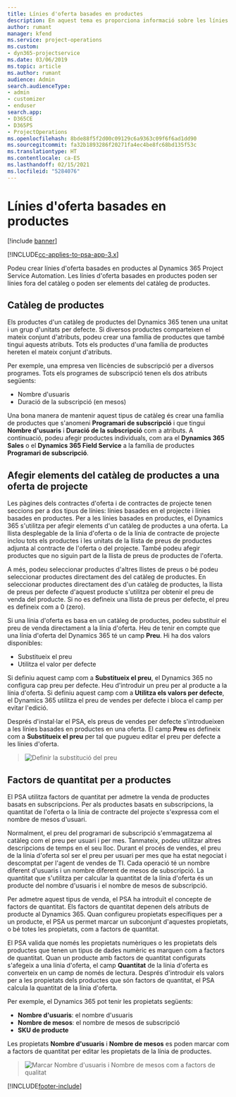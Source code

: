 ```yaml
---
title: Línies d'oferta basades en productes
description: En aquest tema es proporciona informació sobre les línies d'oferta basades en productes.
author: rumant
manager: kfend
ms.service: project-operations
ms.custom:
- dyn365-projectservice
ms.date: 03/06/2019
ms.topic: article
ms.author: rumant
audience: Admin
search.audienceType:
- admin
- customizer
- enduser
search.app:
- D365CE
- D365PS
- ProjectOperations
ms.openlocfilehash: 8bde88f5f2d00c09129c6a9363c09f6f6ad1dd90
ms.sourcegitcommit: fa32b1893286f20271fa4ec4be8fc68bd135f53c
ms.translationtype: HT
ms.contentlocale: ca-ES
ms.lasthandoff: 02/15/2021
ms.locfileid: "5284076"
---
```

# <a name="product-based-quote-lines"></a>Línies d'oferta basades en productes

[!include [banner](../includes/psa-now-project-operations.md)]

[!INCLUDE[cc-applies-to-psa-app-3.x](../includes/cc-applies-to-psa-app-3x.md)]


Podeu crear línies d'oferta basades en productes al Dynamics 365 Project Service Automation. Les línies d'oferta basades en productes poden ser línies fora del catàleg o poden ser elements del catàleg de productes.

## <a name="product-catalog"></a>Catàleg de productes

Els productes d'un catàleg de productes del Dynamics 365 tenen una unitat i un grup d'unitats per defecte. Si diversos productes comparteixen el mateix conjunt d'atributs, podeu crear una família de productes que també tingui aquests atributs. Tots els productes d'una família de productes hereten el mateix conjunt d'atributs.

Per exemple, una empresa ven llicències de subscripció per a diversos programes. Tots els programes de subscripció tenen els dos atributs següents:

- Nombre d'usuaris 
- Duració de la subscripció (en mesos)

Una bona manera de mantenir aquest tipus de catàleg és crear una família de productes que s'anomeni **Programari de subscripció** i que tingui **Nombre d'usuaris** i **Duració de la subscripció** com a atributs. A continuació, podeu afegir productes individuals, com ara el **Dynamics 365 Sales** o el **Dynamics 365 Field Service** a la família de productes **Programari de subscripció**.

## <a name="adding-product-catalog-items-to-a-project-quote"></a>Afegir elements del catàleg de productes a una oferta de projecte

Les pàgines dels contractes d'oferta i de contractes de projecte tenen seccions per a dos tipus de línies: línies basades en el projecte i línies basades en productes. Per a les línies basades en productes, el Dynamics 365 s'utilitza per afegir elements d'un catàleg de productes a una oferta. La llista desplegable de la línia d'oferta o de la línia de contracte de projecte inclou tots els productes i les unitats de la llista de preus de productes adjunta al contracte de l'oferta o del projecte. També podeu afegir productes que no siguin part de la llista de preus de productes de l'oferta.

A més, podeu seleccionar productes d'altres llistes de preus o bé podeu seleccionar productes directament des del catàleg de productes. En seleccionar productes directament des d'un catàleg de productes, la llista de preus per defecte d'aquest producte s'utilitza per obtenir el preu de venda del producte. Si no es defineix una llista de preus per defecte, el preu es defineix com a 0 (zero).

Si una línia d'oferta es basa en un catàleg de productes, podeu substituir el preu de venda directament a la línia d'oferta. Heu de tenir en compte que una línia d'oferta del Dynamics 365 té un camp **Preu**. Hi ha dos valors disponibles:

- Substitueix el preu  
- Utilitza el valor per defecte

Si definiu aquest camp com a **Substitueix el preu**, el Dynamics 365 no configura cap preu per defecte. Heu d'introduir un preu per al producte a la línia d'oferta. Si definiu aquest camp com a **Utilitza els valors per defecte**, el Dynamics 365 utilitza el preu de vendes per defecte i bloca el camp per evitar l'edició.

Després d'instal·lar el PSA, els preus de vendes per defecte s'introdueixen a les línies basades en productes en una oferta. El camp **Preu** es defineix com a **Substitueix el preu** per tal que pugueu editar el preu per defecte a les línies d'oferta.

> ![Definir la substitució del preu](media/basic-guide-10.png)
 
## <a name="quantity-factors-for-products"></a>Factors de quantitat per a productes

El PSA utilitza factors de quantitat per admetre la venda de productes basats en subscripcions. Per als productes basats en subscripcions, la quantitat de l'oferta o la línia de contracte del projecte s'expressa com el nombre de mesos d'usuari.

Normalment, el preu del programari de subscripció s'emmagatzema al catàleg com el preu per usuari i per mes. Tanmateix, podeu utilitzar altres descripcions de temps en el seu lloc. Durant el procés de vendes, el preu de la línia d'oferta sol ser el preu per usuari per mes que ha estat negociat i descomptat per l'agent de vendes de TI. Cada operació té un nombre diferent d'usuaris i un nombre diferent de mesos de subscripció. La quantitat que s'utilitza per calcular la quantitat de la línia d'oferta és un producte del nombre d'usuaris i el nombre de mesos de subscripció.

Per admetre aquest tipus de venda, el PSA ha introduït el concepte de factors de quantitat. Els factors de quantitat depenen dels atributs de producte al Dynamics 365. Quan configureu propietats específiques per a un producte, el PSA us permet marcar un subconjunt d'aquestes propietats, o bé totes les propietats, com a factors de quantitat.

El PSA valida que només les propietats numèriques o les propietats dels productes que tenen un tipus de dades numèric es marquen com a factors de quantitat. Quan un producte amb factors de quantitat configurats s'afegeix a una línia d'oferta, el camp **Quantitat** de la línia d'oferta es converteix en un camp de només de lectura. Després d'introduir els valors per a les propietats dels productes que són factors de quantitat, el PSA calcula la quantitat de la línia d'oferta.

Per exemple, el Dynamics 365 pot tenir les propietats següents: 

- **Nombre d'usuaris**: el nombre d'usuaris 
- **Nombre de mesos**: el nombre de mesos de subscripció
- **SKU de producte** 

Les propietats **Nombre d'usuaris** i **Nombre de mesos** es poden marcar com a factors de quantitat per editar les propietats de la línia de productes. 

> ![Marcar Nombre d'usuaris i Nombre de mesos com a factors de qualitat](media/basic-guide-11.png)
 


[!INCLUDE[footer-include](../includes/footer-banner.md)]